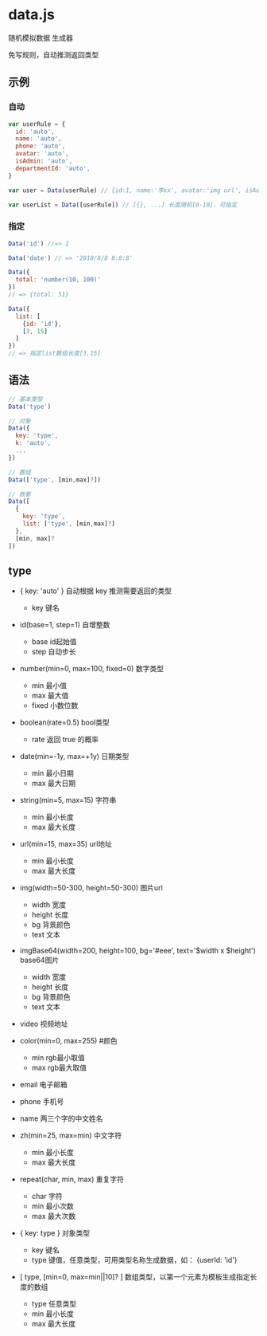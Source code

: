 # data.js
随机模拟数据 生成器

免写规则，自动推测返回类型

## 示例

### 自动
```javascript
var userRule = {
  id: 'auto',
  name: 'auto',
  phone: 'auto',
  avatar: 'auto',
  isAdmin: 'auto',
  departmentId: 'auto',
}

var user = Data(userRule) // {id:1, name:'李xx', avatar:'img url', isAdmin:true, ...}

var userList = Data([userRule]) // [{}, ...] 长度随机[0-10]，可指定

```

### 指定
```javascript
Data('id') //=> 1

Data('date') // => '2018/8/8 8:8:8'

Data({
  total: 'number(10, 100)'
})
// => {total: 51}

Data({
  list: [
    {id: 'id'},
    [3, 15]
  ]
})
// => 指定list数组长度[3,15]

```

## 语法
```javascript
// 基本类型
Data('type')

// 对象
Data({
  key: 'type',
  k: 'auto',
  ...
})

// 数组
Data(['type', [min,max]?])

// 嵌套
Data([
  {
    key: 'type',
    list: ['type', [min,max]?]
  },
  [min, max]?
])

```

## type
* { key: 'auto' } 自动根据 key 推测需要返回的类型
  * key 键名

* id(base=1, step=1) 自增整数
  * base id起始值
  * step 自动步长

* number(min=0, max=100, fixed=0) 数字类型
  * min 最小值
  * max 最大值
  * fixed 小数位数

* boolean(rate=0.5) bool类型
  * rate 返回 true 的概率

* date(min=-1y, max=+1y) 日期类型
  * min 最小日期
  * max 最大日期

* string(min=5, max=15) 字符串
  * min 最小长度
  * max 最大长度

* url(min=15, max=35) url地址
  * min 最小长度
  * max 最大长度

* img(width=50-300, height=50-300) 图片url
  * width 宽度
  * height 长度
  * bg 背景颜色
  * text 文本

* imgBase64(width=200, height=100, bg='#eee', text='$width x $height') base64图片
  * width 宽度
  * height 长度
  * bg 背景颜色
  * text 文本

* video 视频地址

* color(min=0, max=255) #颜色
  * min rgb最小取值
  * max rgb最大取值

* email 电子邮箱
  
* phone 手机号
  
* name 两三个字的中文姓名
  
* zh(min=25, max=min) 中文字符
  * min 最小长度
  * max 最大长度

* repeat(char, min, max) 重复字符
  * char 字符
  * min 最小次数
  * max 最大次数

* { key: type } 对象类型
  * key 键名
  * type 键值，任意类型，可用类型名称生成数据，如： {userId: 'id'}

* [ type, [min=0, max=min||10]? ] 数组类型，以第一个元素为模板生成指定长度的数组
  * type 任意类型
  * min 最小长度
  * max 最大长度
